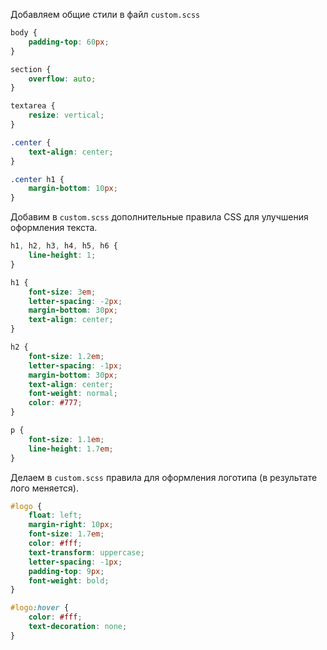 Добавляем общие стили в файл ```custom.scss```

```css
body {
    padding-top: 60px;
}

section {
    overflow: auto;
}

textarea {
    resize: vertical;
}

.center {
    text-align: center;
}

.center h1 {
    margin-bottom: 10px;
}

```

Добавим в ```custom.scss``` дополнительные правила CSS для улучшения оформления
текста.

```css
h1, h2, h3, h4, h5, h6 {
    line-height: 1;
}

h1 {
    font-size: 3em;
    letter-spacing: -2px;
    margin-bottom: 30px;
    text-align: center;
}

h2 {
    font-size: 1.2em;
    letter-spacing: -1px;
    margin-bottom: 30px;
    text-align: center;
    font-weight: normal;
    color: #777;
}

p {
    font-size: 1.1em;
    line-height: 1.7em;
}
```

Делаем в ```custom.scss``` правила для оформления логотипа (в результате лого меняется). 

```css
#logo {
    float: left;
    margin-right: 10px;
    font-size: 1.7em;
    color: #fff;
    text-transform: uppercase;
    letter-spacing: -1px;
    padding-top: 9px;
    font-weight: bold;
}

#logo:hover {
    color: #fff;
    text-decoration: none;
}
```
